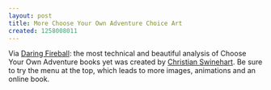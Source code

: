 ```yaml
---
layout: post
title: More Choose Your Own Adventure Choice Art
created: 1258008011
---
```

Via [Daring Fireball](http://daringfireball.net/linked/2009/11/11/one-book-many-readings): the most technical and beautiful analysis of Choose Your Own Adventure books yet was created by [Christian Swinehart](http://samizdat.cc/cyoa/).  Be sure to try the menu at the top, which leads to more images, animations and an online book.
